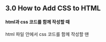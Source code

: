 ## 3.0 How to Add CSS to HTML

#### html과 css 코드를 함께 작성할 때

html 파일 안에서 css 코드를 함께 작성할 땐 <style> 태그 사용. 반드시 <head> 안에 와있어야 함 

따로 css 파일을 만들 경우 <link />(self-close) 태그 사용. 

href="파일명.css" re="stylesheet"로 링크 연결 후 해당 파일과의 관계를 적어줌


#### css 파일을 따로 만들어 연결해 사용할 때

따로 css 파일을 만들 경우 <link />(self-close) 태그 사용. href="파일명.css" re="stylesheet"로 링크 연결 후 해당 파일과의 관계를 적어줌



## 3.1 Writing Our First CSS Lines

#### 코드 작성 시 주의사항

- CSS가 하는 일은 HTML 태그를 가리키는 일. ("이 태그는 초록색", 우리가 가리키는 태그를 'selector'라고 함)
- CSS 작성에선 띄어쓰기를 하지 않음
- font-size:20px; 과 같이, 속성 다음 콜론(:), 값 다음 세미콜론(;)으로 닫아줘야 함

"속성이름:속성값;"

- 밑줄(_) 또는 슬래쉬(/) 사용 불가
- css 또한 어떤 값이든 쓸 수 있으나, 속성에 맞는 값을 써야 브라우저에서 적용됨
- css 또한 모든 속성을 일일이 다 기억할 필요는 없음
-기본적으로 어떻게 동작하는지만 기억하면 됨


##### 요약

1. 태그를 지정
2. 원하는 속성값을 쓴다.



## 3.2 What Does Cascading Mean

#### CSS : Cascading Style Sheet

Cascading : 위에서 아래로 내려오는 이미지(폭포가 흐르는 것 떠올리기)

어떤 것 다음에 어떤 것이 온다 이것이 cascading이 의미하는 바다.


브라우저가 CSS 코드를 읽을 때 cascading 방식으로, 즉 위에 있는 코드부터 차례차례로 읽힌다.

위에서 아래로 읽는다는 브라우저가 CSS를 읽는 방법을 아는게 가끔 유용하다.


inline CSS와 external CSS 두 CSS 코드가 같은 대상을 가리키게 되면 어떻게 될까?

→ 브라우저는 위에서 아래로 코드를 읽으므로 마지막에 있는 코드가 우리에게 보여지게 된다.

가장 마지막으로 변경된 속성이 우리에게 보여진다.

그래서 코드의 순서를 바꾸면 최종적으로 보여지는 모습이 달라진다.


##### 요약

CSS는 위에서 아래로 작동한다. 결국 적용 되는 건 가장 마지막 코드다.



## 3.3 Blocks and Inlines

#### 블록이 아닌 것을 기억하라

1. div는 옆에 다른 div가 오지 않는다.
2. span은 옆에 다른 span이 올 수 있다.
3. link도 옆에 다른 게 올 수 있다.
4. p는 옆에 올 수 없다. (블록이기 때문)
5. 옆에 다른 요소가 못 오는걸 block
올 수 있는걸 inline라고 한다. (in the same line)
6. inline의 대표적인 태그 <span>, <a>, <img>



## 3.4 Margin Part One

#### Block의 특징(margin, padding, border)

block에서 inline으로 inline에서 block으로 바꾸는게 가능할까? → 가능하다

이렇게 하는 걸 display 속성이라고 한다.

기본적으로 span의 display 속성은 inline이다. 이걸 block으로 바꿔주면 span도 block이 된다.

그렇다면 div를 inline으로 바꾸면 어떤 일이 일어날까? → div가 사라진다.

이유는 어떤 요소가 inline이면 그 요소는 높이와 너비를 가질 수 없기 때문이다.

높이와 너비가 없고 내용도 없기 때문에 사라져 보인다. 내용이 있으면 그 내용만큼의 크기를 가지고 보여지게 된다.

inline은 높이와 너비가 없고, block은 높이와 너비가 있다.

block의 엄청난 특징 3가지는 다음과 같다.

브라우저는 요소들에게 원치 않아도 많은 style 속성을 준다.

user agent stylesheet : 브라우저가 기본적으로 준 style 속성

1. **margin : box의 border의 바깥에 있는 공간**
2. padding
3. border



## 3.5 Margin Part Two

#### 마진 상쇄(겹침)

방향 설정 없이 margin 하나를 주면 사방에 전부 다 적용된다.

두 개를 줄 경우 상하, 좌우 이다.

네 개를 줄 경우 시계방향 순으로 적용된다. (상 우 하 좌)

Collapsing margin 현상 (상하에서만 발생함)

body안에 div의 위 아래 마진이 body의 위 아래 마진과 만나면(두 경계가 만나면), 둘 중 더 큰 값의 마진이 body에 적용되며 body 와 div margin은 하나로 취급된다.

"마진 상쇄에 대한 설명"
https://velog.io/@raram2/CSS-%EB%A7%88%EC%A7%84-%EC%83%81%EC%87%84Margin-collapsing-%EC%9B%90%EB%A6%AC-%EC%99%84%EB%B2%BD-%EC%9D%B4%ED%95%B4



## 3.6 Paddings and IDs 

#### 박스에게 마진은 외투, 패딩은 내복

- padding은 margin과 반대 개념이다.

- padding은 box의 경계로부터 '안쪽'에 있는 공간이다.

- 값의 개수에 따라 적용되는 방향은 margin과 동일하다.

- 여러 div를 생성했을 때 'id'를 이용하여 div들을 구분할 수 있고, 각각 다른 속성을 적용시킬 수 있다.

- CSS로 first div에 속성을 적용 시킬 땐, #first {} , #과 아이디 사이에 공백이 있으면 안 된다.

```html

    <style>
      body {
      #first {
        background-color: whitesmoke;
        width: 150px;
        height: 150px;
      }
    </style>
  <body>
    <div id="first">
  </body>
```

- 이는 body, span 등에서도 마찬가지다.

- CSS 코드의 id명은 unique 해야 하고 HTML 코드에서 썼던 id명과 같아야 한다.


##### 요약

Collapsing Margin를 해결하기 위한 방법은 Padding을 사용하여 body 구역과 box구역의 경계를 만들어 주는 것이다.

* 크롬에서는 이 padding구역을 녹색으로 따로 표현하였다.



## 3.7 Border

#### border: box의 경계

- border 종류는 많은데 다 못생겨서 거의 한 종류의 border만 씀
- border 굵기(line-width), 종류(style), 색상(color) 순으로 입력
- style 종류: solid - 실선, dashed - 점선
- inline과 block 모두 적용됨

css의 cascading 특징을 이용해서, 한개의 border style만 바꾸고 싶으면 먼저 *를 이용해서 전체 다 스타일 준 뒤에 밑에 해당 요소만 다른 style 주면 그거만 바뀜. 해당 요소에서 코드를 전부 다시 쓸 필요 없이 바꿀 코드만 작성하면 됨.

모든 요소에 border 주고 싶으면 *을 이용. *는 전체를 뜻함.


## 3.8 Classes

#### inline에서의 margin & padding

1. padding은 span에 적용 된다.

2. span은 inline 속성이다.

3. inline 속성은 높이와 너비가 없으므로 margin을 적용할 경우 좌, 우에만 적용된다.

- 이와 같은 상황에 margin을 위, 아래에 적용하고 싶다면, inline 요소를 block으로 바꿔줘야 한다.

4. class는 여러개의 속성들이 공용으로 사용할 수 있는 스타일 형식이다.

5. 여러 개의 속성에 같은 스타일을 적용하고 싶을 때 사용한다.

6. class는 .속성 으로 사용한다.

- id⇒ #tomato는 id="tomato"
-class⇒ .tomato는 class="tomato"

7. id명과 다르게 class명은 여러 요소들이 같이 쓸 수 있다.
- class 속에는 btn과 tomato를 연이어 넣어 각각 다른 class 속성을 동시에 부여할 수도 있다.



## 3.9 Inline Block

#### display: inline-block;

block 속성을 inline로 바꾸고, width와 height를 갖게 하고 싶을 때는 inline-block을 사용한다.

##### 예시

div는 너비와 높이를 가질 수 없으므로, div를 inline-block으로 display해준다 

하지만 많은 문제가 있고, 오래됐기 대문에 잘 사용하지 않음.
(반응형 디자인을 지원하지 않는다.)



## 3.10 Flexbox Part One 

#### Flexbox란?

flexbox는 박스들을 어떤 곳이든 둘 수 있어서 좋음. 아주 유연하다. 2d(2차원) 레이아웃에서 잘 작동한다.

사용시 3개의 규칙이 있다.

1. 자식 엘리먼트에는 어떤 것도 적지 말아야 한다. 부모 엘리먼트에만 명시.

박스들을 우리가 원하는 곳으로 움직이게 하려면 부모 엘리먼트를 flex container로 만들어야 함. display: flex;

3. justify-content: 값; 으로 화면 크게에 따라 자유롭게 배치가 된다.

4. flex container는 두개의 축을 가진다. 주축(main axis)과 교차축(cross axis).
디폴트로는 주축은 수평이고, 교차축은 수직이다.

5. justify-content: 값;는 주축에 적용되고, align-items: 값;은 교차축에 적용된다.

6. 주축은 수평으로 디폴트가 설정되어 있고 교차축은 수직으로 설정되어 있으며 나중에 바꿀 수도 있다.

7. 만약 body가 height를 가지고 있지 않다면, align-items를 설정하더라도 바뀌지 않다.
이미 맨 위아래를 차지하고 중심에 있으니까.
이 경우에는 flex컨테이너에 height를 추가하면 된다. 예) height: 100vh;

8. vh단위는 viewport(screen) height라는 지표다. 화면 크기에 따라 다르다. height: 100vh;는 화면 높이의 100%를 의미. 따라서 아이폰, 맥, 더 큰 화면 모두에서 화면에 맞춰 모양이 바뀜

9. vw: 보여지는 스크린 폭에 맞춰서 움직임 100vw(보여지는 스크린 폭의 100%)



## 3.11 Flexbox Part Two 

#### Flex-direction & wrap

1. justify-content나 align-items의 default를 변경하기 위해선, 'flex-direction'을 수정하면 된다.

2. flex-direction에는 두 가지 속성, column과 row가 있다.

3. display를 flex로 했을 때 default는 row이다. 따라서 flex-direction: column;을 주면 주축과 교차축이 반전된다.

4. 원하는만큼 flex 부모-자식 엘리먼트를 만들어낼 수 있다.

5. flex-wrap: nowrap;을 통해 wrapping이 일어나지 않게 할 수 있다.

6. flexbox는 width값을 초기 사이즈로만 여기고, 모든 엘리먼트를 같은 줄에 있게 하기 위해 width를 바꾸기도 한다.

7. flex-direction: column-reverse; 밑에서 시작해서 위로 올라가게 한다.(마찬가지로 row-reverse도 있다.)

8. flex-wrap: wrap-reverse; 또한 있는데, 브라우저를 줄일 때, 엘리먼트가 겹쳐지는 위치가 역전된다.



## 3.12 Fixed 

#### fixed와 미세 조정

1. position fixed를 이용하면 스크롤해도 항상 제자리에 머무른다.

2. 처음 만들어진 자리에 고정 되지만 top, left, right, bottom 중 하나만 수정해도 서로 다른 레이어에 위치하게되어 원래 위치가 무시된다.

3. positon fixed를 이용하면 가장 위에 위치하게 된다. (맨 앞)



## 3.13 Relative Absolute

#### Relative & Absolute

1. positon: static (default)

2. position: fixed
- element가 처음 생성된 자리에 고정.

3. position: relative;
- element가 '처음 생성된 위치'를 기준점으로, top bottom left right으로 위치를 조금씩 수정할 수 있다.

4. position: absolute;
가장 가까운 relative 부모를 기준으로 이동
position:relative; 를 해주면 부모가 된다.

5. 부모, 조상 요소에 position이
지정이 되어 있지 않았을 때,
position: absolute인 자식 요소의 위치가
body를 기준으로 움직이는 게 아니라
초기 컨테이닝 블록 = viewport = 현재 화면 영역의 크기를 기준으로 움직인다.



## 3.14 Pseudo Selectors part One

#### pseudo selector

기존 방법 : 태그, id w/#, class w/.

psuedo selector는 세부적으로 엘리먼트를 선택해 주는 것!

복잡한 엘리먼트 지정 과정을 pseudo selector로 간소화할 수 있음

ex>
```css
div:first-child {
background-color: tomato;
}

div:last-child {
background-color: teal;
}
```

1. id나 class를 따로 만드는것보다 이렇게 지정하는게 훨씬 좋은 방법
(css에서만 선택하면 되고 html 코드를 고칠 필요가 없음)

2. n번째 태그 수정하기: nth-child(n)

```css
span:nth-child(2) {
background-color: teal;
}
span:nth-child(even) { //or odd ( 홀수 )
background-color: teal;
}
```

even은 모든 짝수번째 요소를 한꺼번에 바꿀 수있다

```css
span:nth-child(5n + 1) {
background-color: silver;
}
```
n을 사용하면 매우 편하다

##### live Server 사용하시면서 last-child 지정 안되는 이유는?
Live Server 가 Body 태그 안쪽 맨 아래에 보이지 않는 스크립트 태그 ( 또는 어떤 것 ) 을 만들기 때문에 더이상 div가 last-child가 아닙니다.



## 3.15 Combinators

#### 다양한 Combinator

부모 자식 {} → 부모의 inside
부모 > 바로 밑 자식 {} → 부모의 under
비슷한 A1 + A2 {} → A1의 next

### 적용 방법

1. div의 자식 span들을 모두 찾아서 효과를 주는 방법

div span {
text-decoration : underline;
}

-> div밑에 있는 모든 span에 효과가 적용됨
-> 바로 밑 자식이 아니어도 div 안에 포함되는 모든 span을 찾아줌

2. div의 바로 밑 자식 span에만 효과를 주는 방법

 div > span {
text-decoration : underline;
}

이렇게하면오로지 바로 밑의 자식만 건드림


3. 형제에게 효과를 주는방법

p + span {
color: black;

}

p 다음에 오는 span의 색을 검정색으로 바꿔줌

+ 를 사용하면 자신 바로 밑에 있는형제에게 영향을 끼칠 수 있다.


5. 만약 p, address, span 순으로 형제관계가 형성되어있는데 p 아래 쪽 span에게 효과를 주고 싶다면?

p ~ span 으로 쓰면 바로 밑 형제가 아니더라도 적용 가능(p + span을 쓰면 중간에 address가 있기 때문에 효과가 적용되지 않음)



## 3.16 Pseudo Selectors part Two

#### Attribute selectors 특성 선택자

- 기본 형태의 input과 required input이 있다면, input:required{}를 통해서, required input에만 속성을 적용시킬 수 있다.
```css
input {
  border: 1px solid wheat;
} 
input:required {
  border-color: tomato;
}
 /*...*/
<form>
  <input type="text" placeholder="first name" />
  <input type="text" placeholder="last name" />
  <input type="password" required placeholder="password"/>
</form>
```

- input{} 을 통해, [input 이름]에 해당하는 input 속성을 따로 줄 수 있다.
- 여기서, input[placeholder="First name"]은 First name에만 속성을 주지만, input[placeholder~="name"]은 name이 들어가는 모든 input에 속성을 부여할 수 있다.

```css
input[placeholder~='name'] {
  ~
} 
/* '~='의 경우엔 name 앞뒤에 공백이 하나라도 있어야만 적용됨 */
/*~는 독자적인 단어, 어구 "name"을 잡아주는 것이고
*는 어떤 문장이든 name를 포함하고 있으면 다 선택. rename, ringname, adsfsfnameadsfd 등등등...*/
```

- "~="은 name을 포함하고 있다는 의미가 되는 것이다.
- a[href$=".org"] → "$="는 ".org"로 끝나는 모든 anchor를 선택할 수 있다.
- attribute selectors를 이용하면, class를 지정할 필요 없이 CSS만으로 각각의 속성을 부여해줄 수 있다.



## 3.17 States

#### Active, hover, focus, focus-within, visited

1. active
: 해당 요소를 마우스로 클릭했을 때 효과를 적용

2. hover
: 마우스가 해당 요소 위를 지나갈 때 효과를 적용

3. focus
: 키보드로 선택되었을 때 효과를 적용

4. focus-within
: 부모 요소에게 적용. 자신의 자식 요소 중 하나가 focused되었을 때 효과를 적용

5. visited
: 방문한 사이트일 경우에 효과를 적용

6. 조건을 나열해 여러 상황을 동시 설정할 수 있음.

예) high-tag:hover low-tag:focus{

}

인 경우, 상위 요소위에 마우스 커서가 있고, 하위 요소가 focused되었을 때 효과를 적용하게 된다.

and 의 개념



## 3.18 Recap

#### 총정리

1) :: placeholder (0:46)
: placeholder의 특성만 바꾸고 싶을 때 사용

2) :: selection (1:31)
: 클릭해서 긁을 때(1:58) 발생

3) :: first-letter
: 첫 글자에만 적용

4) ::first-line
: 첫 줄에만 작용


#### States 총정리

1) active
: 클릭할 때 작동 (예: 버튼 클릭 시 색깔 변함)

2) hover
: 마우스 커서를 올려놓으면 작동 (예: 글자 위에 마우스 커서 올려두면 색상 변함)

3) focus
: element가 focused된 상태

4) visited
: 방문한 사이트임을 나타낼 때 유용

5) focus-within
: focus되는 children이 있으면 작동
div: focus-within {background-color: cyan}이면, div의 children이 focus 될 때 {}가 작동

* form: hover input: focus{} 의 경우엔 두 조건 모두 만족해야 {} 안이 실행



## 3.19 Colors and Variables

#### Color system

1. hexadecimal color (16진수 컬러)
#000000 <

2. RGB 방식
rgb(252,206,0); 
rgba (205,23,0, 0.5);

(4번째 알파 = opacity)


#### Variable (custom properties )

1. :root 라는 엘리먼트에 변수 추가

:root은 기본적으로 모든 document의 뿌리

만일 --main-color라고 변수명을 주고
이것을 document의 root에 저장하면 일일히 컬러를 직접 지정해줄 필요 없이 var(--main-color)와 같은 형식으로 불러와서 두고두고 사용 가능

2. 변수명 앞에 반드시 --를 붙여줘야 함
-- + 변수명

빈공간이 있다면 -로 채워야 함
--default-border: 1px solde var(--main-color);


그 다음 이 변수를 사용할 곳에
p {
background-color: var(--main-color);
}
a {
background-color: var(--main-color);
}

컬러 외에도 다양한 것들을 variables로 관리 가능